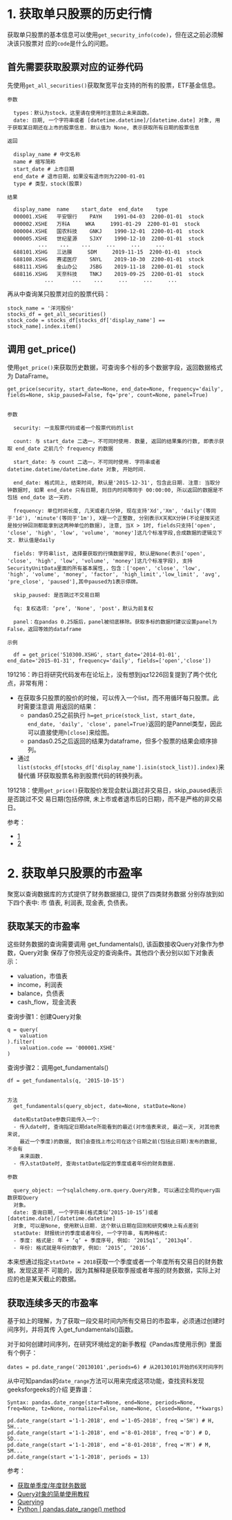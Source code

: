 # 1. 获取单只股票的历史行情

获取单只股票的基本信息可以使用`get_security_info(code)`，但在这之前必须解决该只股票对
应的`code`是什么的问题。

## 首先需要获取股票对应的证券代码

先使用`get_all_securities()`获取聚宽平台支持的所有的股票，ETF基金信息。

```
参数

  types：默认为stock，这里请在使用时注意防止未来函数。
  date: 日期, 一个字符串或者 [datetime.datetime]/[datetime.date] 对象, 用于获取某日期还在上市的股票信息. 默认值为 None, 表示获取所有日期的股票信息

返回

  display_name # 中文名称
  name # 缩写简称
  start_date # 上市日期
  end_date # 退市日期，如果没有退市则为2200-01-01
  type # 类型，stock(股票)

结果

  display_name 	name 	start_date 	end_date 	type
  000001.XSHE 	平安银行 	PAYH 	1991-04-03 	2200-01-01 	stock
  000002.XSHE 	万科A 	WKA 	1991-01-29 	2200-01-01 	stock
  000004.XSHE 	国农科技 	GNKJ 	1990-12-01 	2200-01-01 	stock
  000005.XSHE 	世纪星源 	SJXY 	1990-12-10 	2200-01-01 	stock
          ... 	 ... 	... 	... 	... 	...
  688101.XSHG 	三达膜 	SDM 	2019-11-15 	2200-01-01 	stock
  688108.XSHG 	赛诺医疗 	SNYL 	2019-10-30 	2200-01-01 	stock
  688111.XSHG 	金山办公 	JSBG 	2019-11-18 	2200-01-01 	stock
  688116.XSHG 	天奈科技 	TNKJ 	2019-09-25 	2200-01-01 	stock
            ... 	 ... 	... 	... 	... 	...
```

再从中查询某只股票对应的股票代码：

```
stock_name = '洋河股份'
stocks_df = get_all_securities()
stock_code = stocks_df[stocks_df['display_name'] == stock_name].index.item()
```

## 调用 get_price()

使用`get_price()`来获取历史数据，可查询多个标的多个数据字段，返回数据格式为 DataFrame。

```
get_price(security, start_date=None, end_date=None, frequency='daily', fields=None, skip_paused=False, fq='pre', count=None, panel=True)


参数

  security: 一支股票代码或者一个股票代码的list

  count: 与 start_date 二选一，不可同时使用. 数量, 返回的结果集的行数, 即表示获取 end_date 之前几个 frequency 的数据

  start_date: 与 count 二选一，不可同时使用. 字符串或者 datetime.datetime/datetime.date 对象, 开始时间.

  end_date: 格式同上, 结束时间, 默认是'2015-12-31', 包含此日期. 注意: 当取分钟数据时, 如果 end_date 只有日期, 则日内时间等同于 00:00:00, 所以返回的数据是不包括 end_date 这一天的.

  frequency: 单位时间长度, 几天或者几分钟, 现在支持'Xd','Xm', 'daily'(等同于'1d'), 'minute'(等同于'1m'), X是一个正整数, 分别表示X天和X分钟(不论是按天还是按分钟回测都能拿到这两种单位的数据), 注意, 当X > 1时, fields只支持['open', 'close', 'high', 'low', 'volume', 'money']这几个标准字段,合成数据的逻辑见下文. 默认值是daily

  fields: 字符串list, 选择要获取的行情数据字段, 默认是None(表示['open', 'close', 'high', 'low', 'volume', 'money']这几个标准字段), 支持SecurityUnitData里面的所有基本属性,，包含：['open', 'close', 'low', 'high', 'volume', 'money', 'factor', 'high_limit','low_limit', 'avg', 'pre_close', 'paused'],其中paused为1表示停牌。

  skip_paused: 是否跳过不交易日期

  fq: 复权选项: ‘pre’, 'None', 'post'，默认为前复权

  panel：在pandas 0.25版后，panel被彻底移除。获取多标的数据时建议设置panel为False，返回等效的dataframe

示例

  df = get_price('510300.XSHG', start_date='2014-01-01', end_date='2015-01-31', frequency='daily', fields=['open','close'])
```

191216：昨日将研究代码发布在论坛上，没有想到jqz1226回复提到了两个优化点，非常有用：

- 在获取多只股票的股价的时候，可以传入一个list，而不用循环每只股票。此时需要注意调
用返回的结果：
  - pandas0.25之前执行 `h=get_price(stock_list, start_date, end_date, 'daily', 'close', panel=True)`返回的是Pannel类型，因此可以直接使用`h[close]`来绘图。
  - pandas0.25之后返回的结果为dataframe，但多个股票的结果会顺序排列。
- 通过`list(stocks_df[stocks_df['display_name'].isin(stock_list)].index)`来替代循
环获取股票名称到股票代码的转换列表。

191218：使用`get_price()`获取股价发现会默认跳过非交易日，skip_paused表示是否跳过不交
易日期(包括停牌, 未上市或者退市后的日期)，而不是严格的非交易日。

参考：

- [1](https://www.joinquant.com/help/api/help?name=Stock#%E8%8E%B7%E5%8F%96%E8%A1%8C%E6%83%85%E6%95%B0%E6%8D%AE)
- [2](https://www.joinquant.com/help/api/help?name=api#%E6%95%B0%E6%8D%AE%E8%8E%B7%E5%8F%96%E5%87%BD%E6%95%B0)


# 2. 获取单只股票的市盈率

聚宽以查询数据库的方式提供了财务数据接口, 提供了四类财务数据 分别存放到如下四个表中: 市
值表, 利润表, 现金表, 负债表。

## 获取某天的市盈率

这些财务数据的查询需要调用 get_fundamentals(), 该函数接收Query对象作为参数，Query对象
保存了你预先设定的查询条件。其他四个表分别以如下对象表示：

- valuation，市值表
- income，利润表
- balance，负债表
- cash_flow，现金流表

查询步骤1：创建Query对象

```
q = query(
    valuation
).filter(
    valuation.code == '000001.XSHE'
)
```

查询步骤2：调用get_fundamentals()

```
df = get_fundamentals(q, '2015-10-15')


方法
  get_fundamentals(query_object, date=None, statDate=None)

  date和statDate参数只能传入一个:
  - 传入date时, 查询指定日期date所能看到的最近(对市值表来说, 最近一天, 对其他表来说,
    最近一个季度)的数据, 我们会查找上市公司在这个日期之前(包括此日期)发布的数据, 不会有
    未来函数.
  - 传入statDate时, 查询statDate指定的季度或者年份的财务数据.

参数

  query_object: 一个sqlalchemy.orm.query.Query对象, 可以通过全局的query函数获取Query
  对象。
  date: 查询日期, 一个字符串(格式类似’2015-10-15’)或者[datetime.date]/[datetime.datetime]
  对象, 可以是None, 使用默认日期. 这个默认日期在回测和研究模块上有点差别  
  statDate: 财报统计的季度或者年份, 一个字符串, 有两种格式:
  - 季度: 格式是: 年 + ‘q’ + 季度序号, 例如: ‘2015q1’, ‘2013q4’.
  - 年份: 格式就是年份的数字, 例如: ‘2015’, ‘2016’.
```

本来想通过指定`statDate = 2018`获取一个季度或者一个年度所有交易日的财务数据，发现这是不
可能的，因为其解释是获取季报或者年报的财务数据，实际上对应的也是某天截止的数据。

## 获取连续多天的市盈率

基于如上的理解，为了获取一段交易时间内所有交易日的市盈率，必须通过创建时间序列，并将其传
入get_fundamentals()函数。

对于如何创建时间序列，在研究环境给定的新手教程《Pandas库使用示例》里面有个例子：

```
dates = pd.date_range('20130101',periods=6) # 从20130101开始的6天时间序列
```

从中可知pandas的`date_range`方法可以用来完成这项功能，查找资料发现geeksforgeeks的介绍
更靠谱：

```
Syntax: pandas.date_range(start=None, end=None, periods=None, freq=None, tz=None, normalize=False, name=None, closed=None, **kwargs)

pd.date_range(start ='1-1-2018', end ='1-05-2018', freq ='5H') # H, 5H...
pd.date_range(start ='1-1-2018', end ='8-01-2018', freq ='D') # D, 5D...
pd.date_range(start ='1-1-2018', end ='8-01-2018', freq ='M') # M, 5M...
pd.date_range(start ='1-1-2018', periods = 13)
```

参考：

- [获取单季度/年度财务数据](https://www.joinquant.com/help/api/help?name=Stock#%E8%8E%B7%E5%8F%96%E5%8D%95%E5%AD%A3%E5%BA%A6%E5%B9%B4%E5%BA%A6%E8%B4%A2%E5%8A%A1%E6%95%B0%E6%8D%AE)
- [Query对象的简单使用教程](https://www.joinquant.com/view/community/detail/16411)
- [Querying](https://docs.sqlalchemy.org/en/13/orm/tutorial.html#querying)
- [Python | pandas.date_range() method](https://www.geeksforgeeks.org/python-pandas-date_range-method/)
